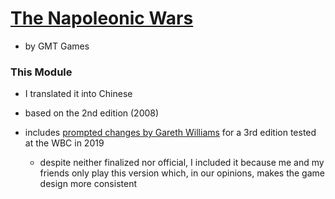 # [The Napoleonic Wars](https://boardgamegeek.com/boardgame/36399/the-napoleonic-wars-second-edition)

- by GMT Games

### This Module

- I translated it into Chinese

- based on the 2nd edition (2008)

- includes [prompted changes by Gareth Williams](https://sites.google.com/site/wilphe/tnw/2019/3rd-edition-test-at-wbc) for a 3rd edition tested at the WBC in 2019
  
  - despite neither finalized nor official, I included it because me and my friends only play this version which, in our opinions, makes the game design more consistent 
